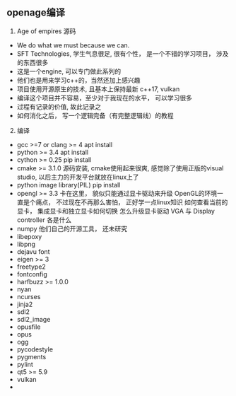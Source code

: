 
## openage编译
1. Age of empires 源码
- We do what we must because we can.
- SFT Technologies, 学生气息很足, 很有个性， 是一个不错的学习项目， 涉及的东西很多
- 这是一个engine, 可以专门做此系列的
- 他们也是用来学习c++的，当然还加上感兴趣
- 项目使用开源原生的技术, 且基本上保持最新 c++17, vulkan
- 编译这个项目并不容易，至少对于我现在的水平， 可以学习很多
- 过程有记录的价值, 故此记录之
- 如何消化之后， 写一个逻辑完备（有完整逻辑线）的教程

2. 编译
- gcc >=7 or clang >= 4 
    apt install 
- python >= 3.4
    apt install
- cython >= 0.25
    pip install
- cmake >= 3.1.0
    源码安装, cmake使用起来很爽, 感觉除了使用正版的visual studio, 以后主力的开发平台就放在linux上了
- python image library(PIL)
    pip install
- opengl >= 3.3
    卡在这里， 貌似只能通过显卡驱动来升级
    OpenGL的环境一直是个痛点， 不过现在不再那么害怕， 正好学一点linux知识
    如何查看当前的显卡， 集成显卡和独立显卡如何切换
    怎么升级显卡驱动
    VGA 与 Display controller 各是什么
- numpy
    他们自己的开源工具， 还未研究
- libepoxy
- libpng
- dejavu font
- eigen >= 3
- freetype2
- fontconfig
- harfbuzz >= 1.0.0
- nyan
- ncurses
- jinja2
- sdl2
- sdl2_image
- opusfile
- opus
- ogg
- pycodestyle
- pygments
- pylint
- qt5 >= 5.9
- vulkan
-
